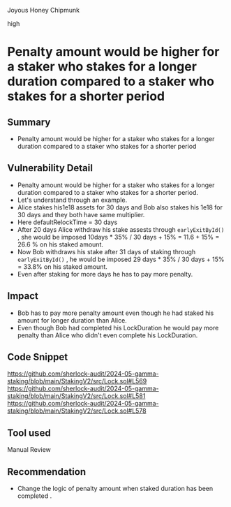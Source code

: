 Joyous Honey Chipmunk

high

# Penalty amount would be higher for a staker who stakes for a longer duration compared to a staker who stakes for a shorter period

## Summary
- Penalty amount would be higher for a staker who stakes for a longer duration compared to a staker who stakes for a shorter period
## Vulnerability Detail
- Penalty amount would be higher for a staker who stakes for a longer duration compared to a staker who stakes for a shorter period.
- Let's understand through an example.
- Alice stakes his1e18 assets for 30 days and Bob also stakes his 1e18 for 30 days and they both have same multiplier.
- Here defaultRelockTime = 30 days
- After 20 days Alice  withdraw his stake assests through `earlyExitById()` , she would be imposed 10days * 35% / 30 days + 15% = 11.6 + 15% = 26.6 % on his staked amount.
- Now Bob withdraws his stake after 31 days of staking through `earlyExitById()` , he would be imposed 29 days * 35% / 30 days + 15% = 33.8% on his staked amount.
- Even after staking for more days he has to pay more penalty.

## Impact
- Bob has to pay more penalty amount even though he had staked his amount for longer duration than Alice.
- Even though Bob had completed his LockDuration he would pay more penalty than Alice who didn't even complete his LockDuration. 

## Code Snippet
https://github.com/sherlock-audit/2024-05-gamma-staking/blob/main/StakingV2/src/Lock.sol#L569
https://github.com/sherlock-audit/2024-05-gamma-staking/blob/main/StakingV2/src/Lock.sol#L581
https://github.com/sherlock-audit/2024-05-gamma-staking/blob/main/StakingV2/src/Lock.sol#L578
## Tool used

Manual Review

## Recommendation
- Change the logic of penalty amount  when staked duration has been completed .
